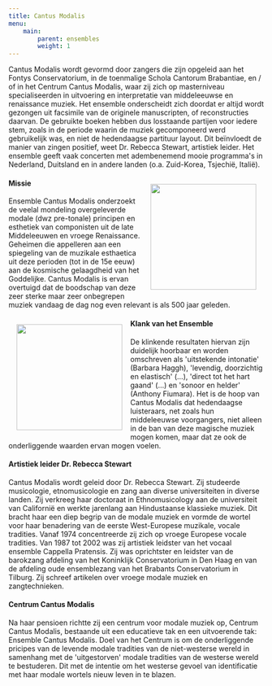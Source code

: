 ```yaml
---
title: Cantus Modalis
menu:
    main:
        parent: ensembles
        weight: 1
---
```


Cantus Modalis wordt gevormd door zangers die zijn opgeleid aan het Fontys Conservatorium, in de toenmalige Schola Cantorum Brabantiae, en / of in het Centrum Cantus Modalis, waar zij zich op masterniveau specialiseerden in uitvoering en interpretatie van middeleeuwse en renaissance muziek. Het ensemble onderscheidt zich doordat er altijd wordt gezongen uit facsimile van de originele manuscripten, of reconstructies daarvan. De gebruikte boeken hebben dus losstaande partijen voor iedere stem, zoals in de periode waarin de muziek gecomponeerd werd gebruikelijk was, en niet de hedendaagse partituur layout. Dit beïnvloedt de manier van zingen positief, weet Dr. Rebecca Stewart, artistiek leider. Het ensemble geeft vaak concerten met adembenemend mooie programma's in Nederland, Duitsland en in andere landen (o.a. Zuid-Korea, Tsjechië, Italië).

<img src="../images/isaac.jpg" style="width: 13rem; float: right; margin:1rem">

#### Missie
Ensemble Cantus Modalis onderzoekt de veelal mondeling overgeleverde modale (dwz pre-tonale) principen en esthetiek van componisten uit de late Middeleeuwen en vroege Renaissance. Geheimen die appelleren aan een spiegeling van de muzikale esthaetica uit deze perioden (tot in de 15e eeuw) aan de kosmische gelaagdheid van het Goddelijke. Cantus Modalis is ervan overtuigd dat de boodschap van deze zeer sterke maar zeer onbegrepen muziek vandaag de dag nog even relevant is als 500 jaar geleden.

 <img src="../images/CD.bmp" style="width: 13rem; float: left; margin:1rem">

#### Klank van het Ensemble
De klinkende resultaten hiervan zijn duidelijk hoorbaar en worden omschreven als 'uitstekende intonatie' (Barbara Haggh), 'levendig, doorzichtig en elastisch' (…), 'direct tot het hart gaand' (…) en 'sonoor en helder' (Anthony Fiumara). Het is de hoop van Cantus Modalis dat hedendaagse luisteraars, net zoals hun middeleeuwse voorgangers, niet alleen in de ban van deze magische muziek mogen komen, maar dat ze ook de onderliggende waarden ervan mogen voelen.

#### Artistiek leider Dr. Rebecca Stewart
Cantus Modalis wordt geleid door Dr. Rebecca Stewart. Zij studeerde musicologie, etnomusicologie en zang aan diverse universiteiten in diverse landen. Zij verkreeg haar doctoraat in Ethnomusicology aan de universiteit van Californië en werkte jarenlang aan Hindustaanse klassieke muziek. Dit bracht haar een diep begrip van de modale muziek en vormde de wortel voor haar benadering van de eerste West-Europese muzikale, vocale tradities.
Vanaf 1974 concentreerde zij zich op vroege Europese vocale tradities. Van 1987 tot 2002 was zij artistiek leidster van het vocaal ensemble Cappella Pratensis. Zij was oprichtster en leidster van de barokzang afdeling van het Koninklijk Conservatorium in Den Haag en van de afdeling oude ensemblezang van het Brabants Conservatorium in Tilburg. Zij schreef artikelen over vroege modale muziek en zangtechnieken.

#### Centrum Cantus Modalis
Na haar pensioen richtte zij een centrum voor modale muziek op, Centrum Cantus Modalis, bestaande uit een educatieve tak en een uitvoerende tak: Ensemble Cantus Modalis. Doel van het Centrum is om de onderliggende pricipes van de levende modale tradities van de niet-westerse wereld in samenhang met de 'uitgestorven' modale tradities van de westerse wereld te bestuderen. Dit met de intentie om het westerse gevoel van identificatie met haar modale wortels nieuw leven in te blazen.